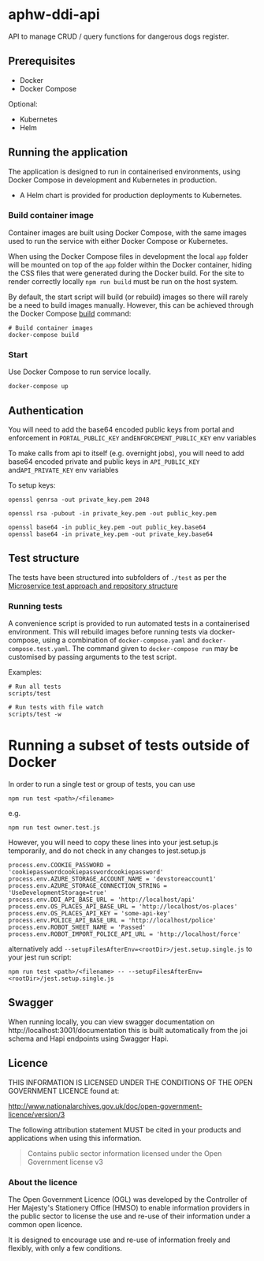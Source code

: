 # aphw-ddi-api

API to manage CRUD / query functions for dangerous dogs register.

## Prerequisites

- Docker
- Docker Compose

Optional:
- Kubernetes
- Helm

## Running the application

The application is designed to run in containerised environments, using Docker Compose in development and Kubernetes in production.

- A Helm chart is provided for production deployments to Kubernetes.

### Build container image

Container images are built using Docker Compose, with the same images used to run the service with either Docker Compose or Kubernetes.

When using the Docker Compose files in development the local `app` folder will
be mounted on top of the `app` folder within the Docker container, hiding the CSS files that were generated during the Docker build.  For the site to render correctly locally `npm run build` must be run on the host system.


By default, the start script will build (or rebuild) images so there will
rarely be a need to build images manually. However, this can be achieved
through the Docker Compose
[build](https://docs.docker.com/compose/reference/build/) command:

```
# Build container images
docker-compose build
```

### Start

Use Docker Compose to run service locally.

```
docker-compose up
```

## Authentication

You will need to add the base64 encoded public keys from portal and enforcement in `PORTAL_PUBLIC_KEY` and`ENFORCEMENT_PUBLIC_KEY` env variables

To make calls from api to itself (e.g. overnight jobs), you will need to add base64 encoded private and public keys in `API_PUBLIC_KEY` and`API_PRIVATE_KEY` env variables

To setup keys:

```
openssl genrsa -out private_key.pem 2048

openssl rsa -pubout -in private_key.pem -out public_key.pem

openssl base64 -in public_key.pem -out public_key.base64
openssl base64 -in private_key.pem -out private_key.base64
```

## Test structure

The tests have been structured into subfolders of `./test` as per the
[Microservice test approach and repository structure](https://eaflood.atlassian.net/wiki/spaces/FPS/pages/1845396477/Microservice+test+approach+and+repository+structure)

### Running tests

A convenience script is provided to run automated tests in a containerised
environment. This will rebuild images before running tests via docker-compose,
using a combination of `docker-compose.yaml` and `docker-compose.test.yaml`.
The command given to `docker-compose run` may be customised by passing
arguments to the test script.

Examples:

```
# Run all tests
scripts/test

# Run tests with file watch
scripts/test -w
```

# Running a subset of tests outside of Docker
In order to run a single test or group of tests, you can use
```
npm run test <path>/<filename>
```
e.g.
```
npm run test owner.test.js
``` 

However, you will need to copy these lines into your jest.setup.js temporarily, and do not check in any changes to jest.setup.js 

```
process.env.COOKIE_PASSWORD = 'cookiepasswordcookiepasswordcookiepassword'
process.env.AZURE_STORAGE_ACCOUNT_NAME = 'devstoreaccount1'
process.env.AZURE_STORAGE_CONNECTION_STRING = 'UseDevelopmentStorage=true'
process.env.DDI_API_BASE_URL = 'http://localhost/api'
process.env.OS_PLACES_API_BASE_URL = 'http://localhost/os-places'
process.env.OS_PLACES_API_KEY = 'some-api-key'
process.env.POLICE_API_BASE_URL = 'http://localhost/police'
process.env.ROBOT_SHEET_NAME = 'Passed'
process.env.ROBOT_IMPORT_POLICE_API_URL = 'http://localhost/force'
```
 
alternatively add `--setupFilesAfterEnv=<rootDir>/jest.setup.single.js` to your jest run script:

```
npm run test <path>/<filename> -- --setupFilesAfterEnv=<rootDir>/jest.setup.single.js
```

## Swagger 

When running locally, you can view swagger documentation on http://localhost:3001/documentation this is built automatically from the joi schema and Hapi endpoints using Swagger Hapi.

## Licence 

THIS INFORMATION IS LICENSED UNDER THE CONDITIONS OF THE OPEN GOVERNMENT LICENCE found at:

<http://www.nationalarchives.gov.uk/doc/open-government-licence/version/3>

The following attribution statement MUST be cited in your products and applications when using this information.

> Contains public sector information licensed under the Open Government license v3

### About the licence

The Open Government Licence (OGL) was developed by the Controller of Her Majesty's Stationery Office (HMSO) to enable information providers in the public sector to license the use and re-use of their information under a common open licence.

It is designed to encourage use and re-use of information freely and flexibly, with only a few conditions.

